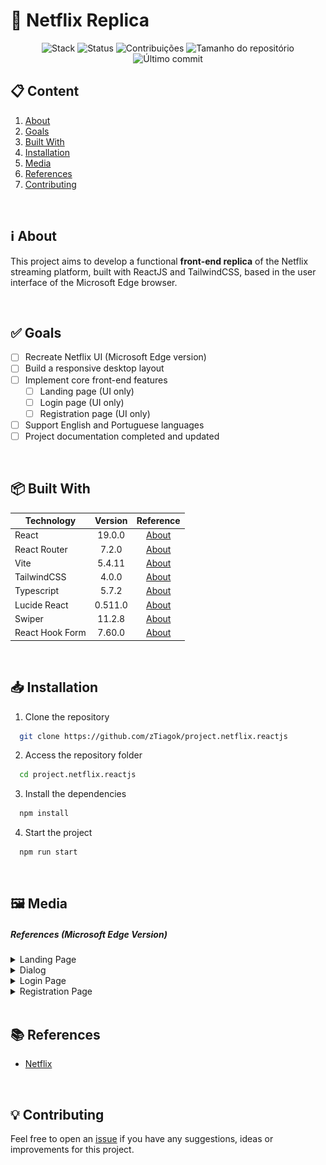 # 🍿 Netflix Replica

<div align="center">

![Stack](https://img.shields.io/badge/Stack-Frontend-teal?style=for-the-badge) ![Status](https://img.shields.io/badge/status-Work%20in%20Progress-ffcc00?style=for-the-badge) ![Contribuições](https://img.shields.io/github/contributors/zTiagok/project.netflix.reactjs?style=for-the-badge) ![Tamanho do repositório](https://img.shields.io/github/repo-size/zTiagok/project.netflix.reactjs?style=for-the-badge) ![Último commit](https://img.shields.io/github/last-commit/zTiagok/project.netflix.reactjs?style=for-the-badge)

</div>

## 📋 Content

1. [About](#-about)
1. [Goals](#-goals)
1. [Built With](#-built-with)
1. [Installation](#-installation)
1. [Media](#️-media)
1. [References](#-references)
1. [Contributing](#-contributing)

<br />

## ℹ️ About

This project aims to develop a functional **front-end replica** of the Netflix streaming platform, built with ReactJS and TailwindCSS, based in the user interface of the Microsoft Edge browser.

<br />

## ✅ Goals

- [ ] Recreate Netflix UI (Microsoft Edge version)
- [ ] Build a responsive desktop layout
- [ ] Implement core front-end features
  - [ ] Landing page (UI only)
  - [ ] Login page (UI only)
  - [ ] Registration page (UI only)
- [ ] Support English and Portuguese languages
- [ ] Project documentation completed and updated

<br />

## 📦 Built With

| Technology      | Version |                                        Reference                                        |
| --------------- | :-----: | :-------------------------------------------------------------------------------------: |
| React           | 19.0.0  |                   [About](https://react.dev/blog/2024/12/05/react-19)                   |
| React Router    |  7.2.0  |                       [About](https://reactrouter.com/7.2.0/home)                       |
| Vite            | 5.4.11  |                            [About](https://vite.dev/guide/)                             |
| TailwindCSS     |  4.0.0  |              [About](https://tailwindcss.com/docs/installation/using-vite)              |
| Typescript      |  5.7.2  | [About](https://www.typescriptlang.org/docs/handbook/release-notes/typescript-5-7.html) |
| Lucide React    | 0.511.0 |                 [About](https://lucide.dev/guide/packages/lucide-react)                 |
| Swiper          | 11.2.8  |                        [About](https://swiperjs.com/swiper-api)                         |
| React Hook Form | 7.60.0  |                          [About](https://react-hook-form.com/)                          |

<br />

## 📥 Installation

1. Clone the repository

```bash
  git clone https://github.com/zTiagok/project.netflix.reactjs
```

2. Access the repository folder

```bash
  cd project.netflix.reactjs
```

3. Install the dependencies

```bash
  npm install
```

4. Start the project

```bash
  npm run start
```

<br />

## 🖼️ Media

##### References (Microsoft Edge Version)

<details>
  <summary>Landing Page</summary>
  
  ![Landing](./references/landing.png)
</details>
<details>
  <summary>Dialog</summary>
  
  ![Landing](./references/dialog.png)
</details>
<details>
  <summary>Login Page</summary>

![Landing](./references/login.png)

</details>
<details>
  <summary>Registration Page</summary>

![Landing](./references/registration.png)

</details>

<br />

## 📚 References

- [Netflix](https://www.netflix.com/br-en/)

<br />

## 💡 Contributing

Feel free to open an [issue](https://github.com/zTiagok/project.netflix.reactjs/issues) if you have any suggestions, ideas or improvements for this project.
